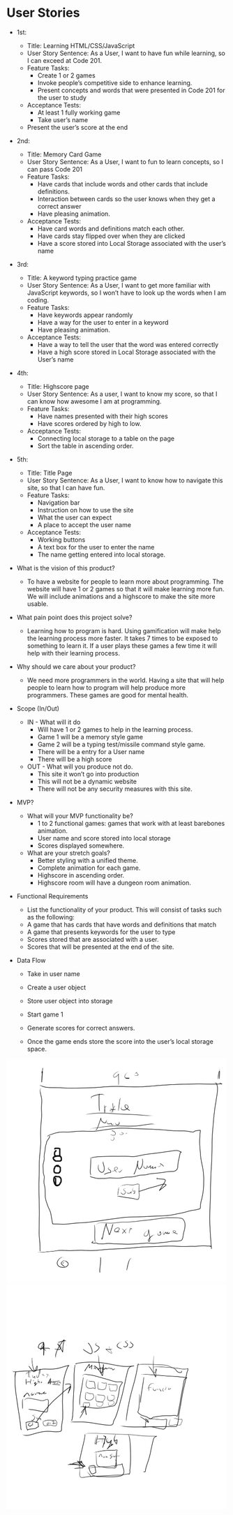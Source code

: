 # User Stories

- 1st:
    - Title: Learning HTML/CSS/JavaScript
    - User Story Sentence: As a User, I want to have fun while learning, so I can exceed at Code 201. 
    - Feature Tasks:
        - Create 1 or 2 games
        - Invoke people’s competitive side to enhance learning.
        - Present concepts and words that were presented in Code 201 for the user to study
    - Acceptance Tests:
        - At least 1 fully working game
        - Take user’s name
    - Present the user’s score at the end

- 2nd:
    - Title: Memory Card Game
    - User Story Sentence: As a User, I want to fun to learn concepts, so I can pass Code 201
    - Feature Tasks:
        - Have cards that include words and other cards that include definitions.
        - Interaction between cards so the user knows when they get a correct answer
        - Have pleasing animation. 
    - Acceptance Tests:
        - Have card words and definitions match each other.
        - Have cards stay flipped over when they are clicked
        - Have a score stored into Local Storage associated with the user’s name

- 3rd:
    - Title: A keyword typing practice game
    - User Story Sentence: As a User, I want to get more familiar with JavaScript keywords, so I won’t have to look up the words when I am coding. 
    - Feature Tasks: 
        - Have keywords appear randomly
        - Have a way for the user to enter in a keyword
        - Have pleasing animation. 
    - Acceptance Tests:
        - Have a way to tell the user that the word was entered correctly
        - Have a high score stored in Local Storage associated with the User’s name

- 4th:
    - Title: Highscore page
    - User Story Sentence: As a user, I want to know my score, so that I can know how awesome I am at programming.
    - Feature Tasks: 
        - Have names presented with their high scores
        - Have scores ordered by high to low.
    - Acceptance Tests:
        - Connecting local storage to a table on the page
        - Sort the table in ascending order.

- 5th: 
    - Title: Title Page
    - User Story Sentence: As a User, I want to know how to navigate this site, so that I can have fun.
    - Feature Tasks:
        - Navigation bar
        - Instruction on how to use the site
        - What the user can expect
        - A place to accept the user name
    - Acceptance Tests:
        - Working buttons
        - A text box for the user to enter the name
        - The name getting entered into local storage.


- What is the vision of this product?
    - To have a website for people to learn more about programming. The website will have 1 or 2 games so that it will make learning more fun. We will include animations and a highscore to make the site more usable.
- What pain point does this project solve?
    - Learning how to program is hard. Using gamification will make help the learning process more faster. It takes 7 times to be exposed to something to learn it. If a user plays these games a few time it will help with their learning process.
- Why should we care about your product?
    - We need more programmers in the world. Having a site that will help people to learn how to program will help produce more programmers. These games are good for mental health. 

- Scope (In/Out)
    - IN - What will it do
        - Will have 1 or 2 games to help in the learning process.
        - Game 1 will be a memory style game
        - Game 2 will be a typing test/missile command style game.
        - There will be a entry for a User name
        - There will be a high score
    - OUT - What will you produce not do.
        - This site it won’t go into production
        - This will not be a dynamic website
        - There will not be any security measures with this site.

- MVP?
    - What will your MVP functionality be?
        - 1 to 2 functional games: games that work with at least barebones animation. 
        - User name and score stored into local storage
        - Scores displayed somewhere.
    - What are your stretch goals?
        - Better styling with a unified theme.
        - Complete animation for each game.
        - Highscore in ascending order.
        - Highscore room will have a dungeon room animation.

- Functional Requirements
    - List the functionality of your product. This will consist of tasks such as the following:
    - A game that has cards that have words and definitions that match
    - A game that presents keywords for the user to type
    - Scores stored that are associated with a user.
    - Scores that will be presented at the end of the site.
- Data Flow
    - Take in user name
    - Create a user object 
    - Store user object into storage

    - Start game 1
    - Generate scores for correct answers. 
    - Once the game ends store the score into the user’s local storage space.

![Wireframe](images/titlepagewireframeDDfinal.png)
![PageMap](images/Developmentdungeondraft.png)
